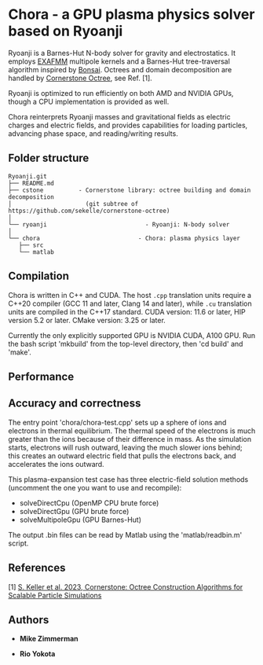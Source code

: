 
# Chora - a GPU plasma physics solver based on Ryoanji

Ryoanji is a Barnes-Hut N-body solver for gravity and electrostatics.
It employs [EXAFMM](https://github.com/exafmm/exafmm) multipole kernels and a Barnes-Hut tree-traversal
algorithm inspired by [Bonsai](https://github.com/treecode/Bonsai). Octrees and domain decomposition are
handled by [Cornerstone Octree](https://github.com/sekelle/cornerstone-octree), see Ref. [1].

Ryoanji is optimized to run efficiently on both AMD and NVIDIA GPUs, though a CPU implementation is provided as well.

Chora reinterprets Ryoanji masses and gravitational fields as electric charges and electric fields, and provides capabilities for loading particles, advancing phase space, and reading/writing results.

## Folder structure

```
Ryoanji.git
├── README.md
├── cstone          - Cornerstone library: octree building and domain decomposition
│                     (git subtree of https://github.com/sekelle/cornerstone-octree)
│                             
└── ryoanji                            - Ryoanji: N-body solver
│                             
└── chora                            - Chora: plasma physics layer
   ├── src
   └── matlab
```



## Compilation

Chora is written in C++ and CUDA. The host `.cpp` translation units require a C++20 compiler
(GCC 11 and later, Clang 14 and later), while `.cu` translation units are compiled in the C++17 standard.
CUDA version: 11.6 or later, HIP version 5.2 or later.
CMake version: 3.25 or later.

Currently the only explicitly supported GPU is NVIDIA CUDA, A100 GPU. Run the bash script 'mkbuild' from the top-level directory, then 'cd build' and 'make'.

## Performance

## Accuracy and correctness

The entry point 'chora/chora-test.cpp' sets up a sphere of ions and electrons in thermal equilibrium. The thermal speed of the electrons is much greater than the ions because of their difference in mass. As the simulation starts, electrons will rush outward, leaving the much slower ions behind; this creates an outward electric field that pulls the electrons back, and accelerates the ions outward.

This plasma-expansion test case has three electric-field solution methods (uncomment the one you want to use and recompile):
* solveDirectCpu (OpenMP CPU brute force)
* solveDirectGpu (GPU brute force)
* solveMultipoleGpu (GPU Barnes-Hut)

The output .bin files can be read by Matlab using the 'matlab/readbin.m' script.

## References

[1] [S. Keller et al. 2023, Cornerstone: Octree Construction Algorithms for Scalable Particle Simulations](https://doi.org/10.1145/3592979.3593417)

## Authors

* **Mike Zimmerman**

* **Rio Yokota**
